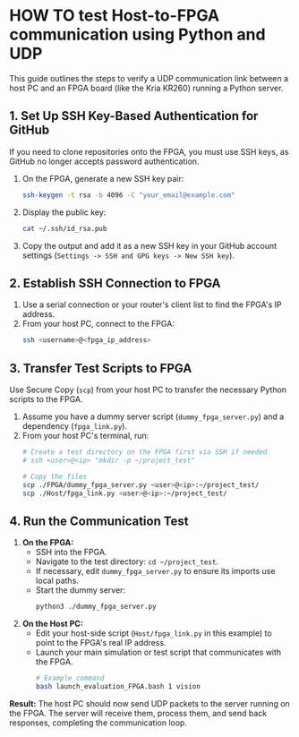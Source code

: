     
# HOW TO test Host-to-FPGA communication using Python and UDP

This guide outlines the steps to verify a UDP communication link between a host PC and an FPGA board (like the Kria KR260) running a Python server.

## 1. Set Up SSH Key-Based Authentication for GitHub

If you need to clone repositories onto the FPGA, you must use SSH keys, as GitHub no longer accepts password authentication.

1.  On the FPGA, generate a new SSH key pair:
    ```bash
    ssh-keygen -t rsa -b 4096 -C "your_email@example.com"
    ```
2.  Display the public key:
    ```bash
    cat ~/.ssh/id_rsa.pub
    ```
3.  Copy the output and add it as a new SSH key in your GitHub account settings (`Settings -> SSH and GPG keys -> New SSH key`).

## 2. Establish SSH Connection to FPGA

1.  Use a serial connection or your router's client list to find the FPGA's IP address.
2.  From your host PC, connect to the FPGA:
    ```bash
    ssh <username>@<fpga_ip_address>
    ```

## 3. Transfer Test Scripts to FPGA

Use Secure Copy (`scp`) from your host PC to transfer the necessary Python scripts to the FPGA.

1.  Assume you have a dummy server script (`dummy_fpga_server.py`) and a dependency (`fpga_link.py`).
2.  From your host PC's terminal, run:
    ```bash
    # Create a test directory on the FPGA first via SSH if needed
    # ssh <user>@<ip> "mkdir -p ~/project_test"

    # Copy the files
    scp ./FPGA/dummy_fpga_server.py <user>@<ip>:~/project_test/
    scp ./Host/fpga_link.py <user>@<ip>:~/project_test/
    ```

## 4. Run the Communication Test

1.  **On the FPGA:**
    *   SSH into the FPGA.
    *   Navigate to the test directory: `cd ~/project_test`.
    *   If necessary, edit `dummy_fpga_server.py` to ensure its imports use local paths.
    *   Start the dummy server:
        ```bash
        python3 ./dummy_fpga_server.py
        ```
2.  **On the Host PC:**
    *   Edit your host-side script (`Host/fpga_link.py` in this example) to point to the FPGA's real IP address.
    *   Launch your main simulation or test script that communicates with the FPGA.
        ```bash
        # Example command
        bash launch_evaluation_FPGA.bash 1 vision
        ```

**Result:** The host PC should now send UDP packets to the server running on the FPGA. The server will receive them, process them, and send back responses, completing the communication loop.

